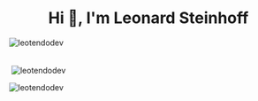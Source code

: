 <h1 align="center">Hi 👋, I'm Leonard Steinhoff</h1>

<p align="left">
</p>

<p><img align="left" src="https://github-readme-stats.vercel.app/api/top-langs?username=leotendodev&show_icons=true&locale=en&layout=compact" alt="leotendodev" />
<br />
<br />
  
<p>&nbsp;<img align="center" src="https://github-readme-stats.vercel.app/api?username=leotendodev&show_icons=true&locale=en" alt="leotendodev" /></p>

<p><img align="center" src="https://github-readme-streak-stats.herokuapp.com/?user=leotendodev&" alt="leotendodev" /></p>
